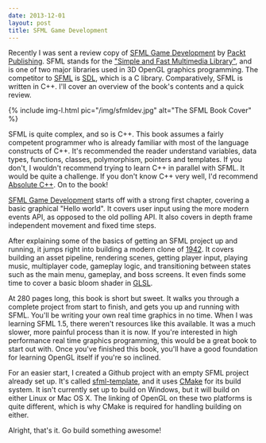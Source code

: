 ```yaml
---
date: 2013-12-01
layout: post
title: SFML Game Development
---
```


Recently I was sent a review copy of [SFML Game Development][sfmlgamedev] by
[Packt Publishing][packt]. SFML stands for the ["Simple and Fast Multimedia
Library"][sfml], and is one of two major libraries used in 3D OpenGL graphics
programming. The competitor to [SFML][sfml] is [SDL][sdl], which is a C library.
Comparatively, SFML is written in C++. I'll cover an overview of the book's
contents and a quick review.

{% include img-l.html pic="/img/sfmldev.jpg" alt="The SFML Book Cover" %}

SFML is quite complex, and so is C++. This book assumes a fairly competent
programmer who is already familiar with most of the language constructs of C++.
It's recommended the reader understand variables, data types, functions,
classes, polymorphism, pointers and templates. If you don't, I wouldn't
recommend trying to learn C++ in parallel with SFML. It would be quite a
challenge. If you don't know C++ very well, I'd recommend [Absolute
C++][savitch]. On to the book!

[SFML Game Development][sfmlgamedev] starts off with a strong first chapter,
covering a basic graphical "Hello world". It covers user input using the more
modern events API, as opposed to the old polling API. It also covers in depth
frame independent movement and fixed time steps.

After explaining some of the basics of getting an SFML project up and running,
it jumps right into building a modern clone of [1942][1942]. It covers building
an asset pipeline, rendering scenes, getting player input, playing music,
multiplayer code, gameplay logic, and transitioning between states such as the
main menu, gameplay, and boss screens. It even finds some time to cover a basic
bloom shader in [GLSL][glsl].

At 280 pages long, this book is short but sweet. It walks you through a complete
project from start to finish, and gets you up and running with SFML. You'll be
writing your own real time graphics in no time. When I was learning SFML 1.5,
there weren't resources like this available. It was a much slower, more painful
process than it is now. If you're interested in high performance real time
graphics programming, this would be a great book to start out with. Once you've
finished this book, you'll have a good foundation for learning OpenGL itself if
you're so inclined.

For an easier start, I created a Github project with an empty SFML project
already set up. It's called [sfml-template][sfmltemplate], and it uses
[CMake][cmake] for its build system. It isn't currently set up to build on
Windows, but it will build on either Linux or Mac OS X. The linking of OpenGL on
these two platforms is quite different, which is why CMake is required for
handling building on either.

Alright, that's it. Go build something awesome!

[sfmlgamedev]:http://bit.ly/16aRxdl
[packt]:http://www.packtpub.com/
[sfml]:http://www.sfml-dev.org/
[sdl]:http://www.libsdl.org/
[savitch]:http://www.amazon.com/Absolute-5th-Edition-Walter-Savitch/dp/013283071X
[1942]:http://www.arcade-museum.com/game_detail.php?game_id=6766
[glsl]:https://www.opengl.org/documentation/glsl/
[sfmltemplate]:http://www.github.com/sensae/sfml-template/
[cmake]:http://www.cmake.org/

